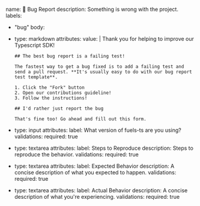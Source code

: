 name: 🐛 Bug Report
description: Something is wrong with the project.
labels:
  - "bug"
body:
  - type: markdown
    attributes:
      value: |
        Thank you for helping to improve our Typescript SDK!

        ## The best bug report is a failing test!

        The fastest way to get a bug fixed is to add a failing test and send a pull request. **It's usually easy to do with our bug report test template**.

        1. Click the "Fork" button
        2. Open our contributions guideline!
        3. Follow the instructions!

        ## I'd rather just report the bug

        That's fine too! Go ahead and fill out this form.

  - type: input
    attributes:
      label: What version of fuels-ts are you using?
    validations:
      required: true
  - type: textarea
    attributes:
      label: Steps to Reproduce
      description: Steps to reproduce the behavior.
    validations:
      required: true
  - type: textarea
    attributes:
      label: Expected Behavior
      description: A concise description of what you expected to happen.
    validations:
      required: true
  - type: textarea
    attributes:
      label: Actual Behavior
      description: A concise description of what you're experiencing.
    validations:
      required: true
